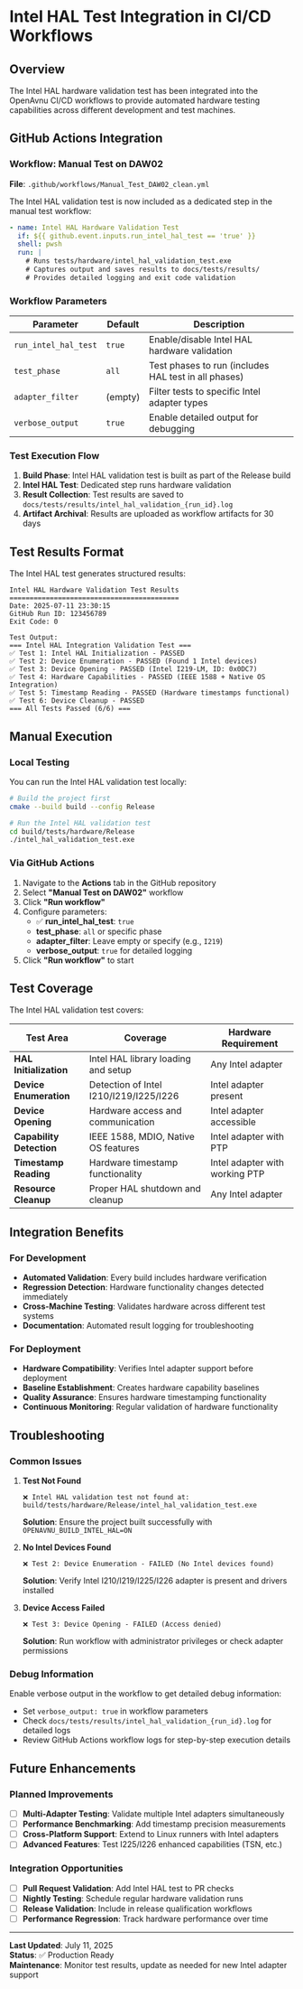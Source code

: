 # Intel HAL Test Integration in CI/CD Workflows

## Overview

The Intel HAL hardware validation test has been integrated into the OpenAvnu CI/CD workflows to provide automated hardware testing capabilities across different development and test machines.

## GitHub Actions Integration

### Workflow: Manual Test on DAW02

**File**: `.github/workflows/Manual_Test_DAW02_clean.yml`

The Intel HAL validation test is now included as a dedicated step in the manual test workflow:

```yaml
- name: Intel HAL Hardware Validation Test
  if: ${{ github.event.inputs.run_intel_hal_test == 'true' }}
  shell: pwsh
  run: |
    # Runs tests/hardware/intel_hal_validation_test.exe
    # Captures output and saves results to docs/tests/results/
    # Provides detailed logging and exit code validation
```

### Workflow Parameters

| Parameter | Default | Description |
|-----------|---------|-------------|
| `run_intel_hal_test` | `true` | Enable/disable Intel HAL hardware validation |
| `test_phase` | `all` | Test phases to run (includes HAL test in all phases) |
| `adapter_filter` | (empty) | Filter tests to specific Intel adapter types |
| `verbose_output` | `true` | Enable detailed output for debugging |

### Test Execution Flow

1. **Build Phase**: Intel HAL validation test is built as part of the Release build
2. **Intel HAL Test**: Dedicated step runs hardware validation
3. **Result Collection**: Test results are saved to `docs/tests/results/intel_hal_validation_{run_id}.log`
4. **Artifact Archival**: Results are uploaded as workflow artifacts for 30 days

## Test Results Format

The Intel HAL test generates structured results:

```
Intel HAL Hardware Validation Test Results
==========================================
Date: 2025-07-11 23:30:15
GitHub Run ID: 123456789
Exit Code: 0

Test Output:
=== Intel HAL Integration Validation Test ===
✅ Test 1: Intel HAL Initialization - PASSED
✅ Test 2: Device Enumeration - PASSED (Found 1 Intel devices)
✅ Test 3: Device Opening - PASSED (Intel I219-LM, ID: 0x0DC7)
✅ Test 4: Hardware Capabilities - PASSED (IEEE 1588 + Native OS Integration)
✅ Test 5: Timestamp Reading - PASSED (Hardware timestamps functional)
✅ Test 6: Device Cleanup - PASSED
=== All Tests Passed (6/6) ===
```

## Manual Execution

### Local Testing

You can run the Intel HAL validation test locally:

```bash
# Build the project first
cmake --build build --config Release

# Run the Intel HAL validation test
cd build/tests/hardware/Release
./intel_hal_validation_test.exe
```

### Via GitHub Actions

1. Navigate to the **Actions** tab in the GitHub repository
2. Select **"Manual Test on DAW02"** workflow
3. Click **"Run workflow"**
4. Configure parameters:
   - ✅ **run_intel_hal_test**: `true`
   - **test_phase**: `all` or specific phase
   - **adapter_filter**: Leave empty or specify (e.g., `I219`)
   - **verbose_output**: `true` for detailed logging
5. Click **"Run workflow"** to start

## Test Coverage

The Intel HAL validation test covers:

| Test Area | Coverage | Hardware Requirement |
|-----------|----------|---------------------|
| **HAL Initialization** | Intel HAL library loading and setup | Any Intel adapter |
| **Device Enumeration** | Detection of Intel I210/I219/I225/I226 | Intel adapter present |
| **Device Opening** | Hardware access and communication | Intel adapter accessible |
| **Capability Detection** | IEEE 1588, MDIO, Native OS features | Intel adapter with PTP |
| **Timestamp Reading** | Hardware timestamp functionality | Intel adapter with working PTP |
| **Resource Cleanup** | Proper HAL shutdown and cleanup | Any Intel adapter |

## Integration Benefits

### For Development
- **Automated Validation**: Every build includes hardware verification
- **Regression Detection**: Hardware functionality changes detected immediately
- **Cross-Machine Testing**: Validates hardware across different test systems
- **Documentation**: Automated result logging for troubleshooting

### For Deployment
- **Hardware Compatibility**: Verifies Intel adapter support before deployment
- **Baseline Establishment**: Creates hardware capability baselines
- **Quality Assurance**: Ensures hardware timestamping functionality
- **Continuous Monitoring**: Regular validation of hardware functionality

## Troubleshooting

### Common Issues

1. **Test Not Found**
   ```
   ❌ Intel HAL validation test not found at: build/tests/hardware/Release/intel_hal_validation_test.exe
   ```
   **Solution**: Ensure the project built successfully with `OPENAVNU_BUILD_INTEL_HAL=ON`

2. **No Intel Devices Found**
   ```
   ❌ Test 2: Device Enumeration - FAILED (No Intel devices found)
   ```
   **Solution**: Verify Intel I210/I219/I225/I226 adapter is present and drivers installed

3. **Device Access Failed**
   ```
   ❌ Test 3: Device Opening - FAILED (Access denied)
   ```
   **Solution**: Run workflow with administrator privileges or check adapter permissions

### Debug Information

Enable verbose output in the workflow to get detailed debug information:
- Set `verbose_output: true` in workflow parameters
- Check `docs/tests/results/intel_hal_validation_{run_id}.log` for detailed logs
- Review GitHub Actions workflow logs for step-by-step execution details

## Future Enhancements

### Planned Improvements
- [ ] **Multi-Adapter Testing**: Validate multiple Intel adapters simultaneously
- [ ] **Performance Benchmarking**: Add timestamp precision measurements
- [ ] **Cross-Platform Support**: Extend to Linux runners with Intel adapters
- [ ] **Advanced Features**: Test I225/I226 enhanced capabilities (TSN, etc.)

### Integration Opportunities
- [ ] **Pull Request Validation**: Add Intel HAL test to PR checks
- [ ] **Nightly Testing**: Schedule regular hardware validation runs
- [ ] **Release Validation**: Include in release qualification workflows
- [ ] **Performance Regression**: Track hardware performance over time

---

**Last Updated**: July 11, 2025  
**Status**: ✅ Production Ready  
**Maintenance**: Monitor test results, update as needed for new Intel adapter support
